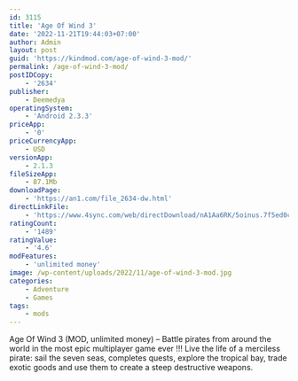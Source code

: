 ```yaml
---
id: 3115
title: 'Age Of Wind 3'
date: '2022-11-21T19:44:03+07:00'
author: Admin
layout: post
guid: 'https://kindmod.com/age-of-wind-3-mod/'
permalink: /age-of-wind-3-mod/
postIDCopy:
    - '2634'
publisher:
    - Deemedya
operatingSystem:
    - 'Android 2.3.3'
priceApp:
    - '0'
priceCurrencyApp:
    - USD
versionApp:
    - 2.1.3
fileSizeApp:
    - 87.1Mb
downloadPage:
    - 'https://an1.com/file_2634-dw.html'
directLinkFile:
    - 'https://www.4sync.com/web/directDownload/nA1Aa6RK/5oinus.7f5ed0c19044930941bf55124a9c9751'
ratingCount:
    - '1489'
ratingValue:
    - '4.6'
modFeatures:
    - 'unlimited money'
image: /wp-content/uploads/2022/11/age-of-wind-3-mod.jpg
categories:
    - Adventure
    - Games
tags:
    - mods
---
```


Age Of Wind 3 (MOD, unlimited money) – Battle pirates from around the world in the most epic multiplayer game ever !!! Live the life of a merciless pirate: sail the seven seas, completes quests, explore the tropical bay, trade exotic goods and use them to create a steep destructive weapons.